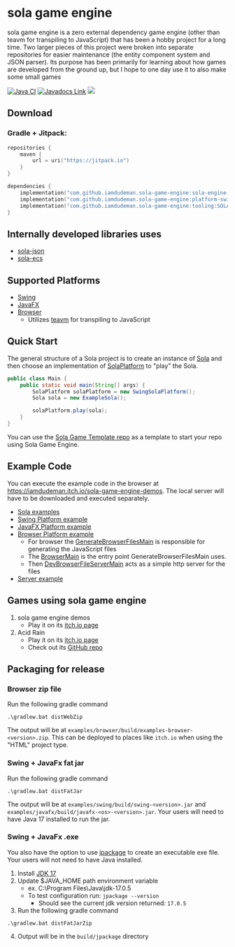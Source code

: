 # sola game engine

sola game engine is a zero external dependency game engine (other than teavm for transpiling to JavaScript) that has
been a hobby project for a long time. Two larger pieces of this project were broken into separate repositories for
easier maintenance (the entity component system and JSON parser). Its purpose has been primarily for learning about how
games are developed from the ground up, but I hope to one day use it to also make some small games

[![Java CI](https://github.com/iamdudeman/sola-game-engine/actions/workflows/ci_build.yml/badge.svg)](https://github.com/iamdudeman/sola-game-engine/actions/workflows/ci_build.yml)
[![Javadocs Link](https://img.shields.io/badge/Javadocs-blue.svg)](https://iamdudeman.github.io/sola-game-engine/)
[![](https://jitpack.io/v/iamdudeman/sola-game-engine.svg)](https://jitpack.io/#iamdudeman/sola-game-engine)

## Download

### Gradle + Jitpack:

```kotlin
repositories {
    maven {
        url = uri("https://jitpack.io")
    }
}

dependencies {
    implementation("com.github.iamdudeman.sola-game-engine:sola-engine:SOLA_ENGINE_VERSION")
    implementation("com.github.iamdudeman.sola-game-engine:platform-swing:SOLA_ENGINE_VERSION")
    implementation("com.github.iamdudeman.sola-game-engine:tooling:SOLA_ENGINE_VERSION")
}
```

## Internally developed libraries uses

* [sola-json](https://github.com/iamdudeman/sola-json)
* [sola-ecs](https://github.com/iamdudeman/sola-ecs)

## Supported Platforms

* [Swing](sola-engine/platform/swing)
* [JavaFX](sola-engine/platform/javafx)
* [Browser](sola-engine/platform/browser)
    * Utilizes [teavm](https://github.com/konsoletyper/teavm) for transpiling to JavaScript

## Quick Start

The general structure of a Sola project is to create an instance
of [Sola](sola-engine/src/main/java/technology/sola/engine/core/Sola.java)
and then choose an implementation
of [SolaPlatform](sola-engine/src/main/java/technology/sola/engine/core/SolaPlatform.java)
to "play" the Sola.

```java
public class Main {
    public static void main(String[] args) {
        SolaPlatform solaPlatform = new SwingSolaPlatform();
        Sola sola = new ExampleSola();

        solaPlatform.play(sola);
    }
}
```

You can use the [Sola Game Template repo](https://github.com/iamdudeman/sola-game-template) as a template to start
your repo using Sola Game Engine.

## Example Code

You can execute the example code in the browser at https://iamdudeman.itch.io/sola-game-engine-demos. The local server
will have to be downloaded and executed separately.

* [Sola examples](examples/common)
* [Swing Platform example](examples/swing)
* [JavaFX Platform example](examples/javafx)
* [Browser Platform example](examples/browser)
    * For browser
      the [GenerateBrowserFilesMain](examples/browser/src/main/java/technology/sola/engine/examples/browser/GenerateBrowserFilesMain.java)
      is responsible for generating the JavaScript files
    * The [BrowserMain](examples/browser/src/main/java/technology/sola/engine/examples/browser/BrowserMain.java) is the
      entry point GenerateBrowserFilesMain uses.
    * Then
      [DevBrowserFileServerMain](examples/browser/src/main/java/technology/sola/engine/examples/browser/DevBrowserFileServerMain.java)
      acts as a simple http server for the files
* [Server example](examples/server)

## Games using sola game engine

1. sola game engine demos
    * Play it on its [itch.io page](https://iamdudeman.itch.io/sola-game-engine-demos)
2. Acid Rain
    * Play it on its [itch.io page](https://iamdudeman.itch.io/acid-rain)
    * Check out its [GitHub repo](https://github.com/iamdudeman/acid-rain)

## Packaging for release

### Browser zip file

Run the following gradle command

```shell
.\gradlew.bat distWebZip
```

The output will be at `examples/browser/build/examples-browser-<version>.zip`.
This can be deployed to places like `itch.io` when using the "HTML" project type.

### Swing + JavaFx fat jar

Run the following gradle command

```shell
.\gradlew.bat distFatJar
```

The output will be at `examples/swing/build/swing-<version>.jar` and `examples/javafx/build/javafx-<os>-<version>.jar`.
Your users will need to have Java 17 installed to run the jar.

### Swing + JavaFx .exe

You also have the option to use [jpackage](
https://docs.oracle.com/en/java/javase/17/jpackage/packaging-overview.html) to create an executable exe file.
Your users will not need to have Java installed.

1. Install [JDK 17](https://www.oracle.com/java/technologies/javase/jdk17-archive-downloads.html)
2. Update $JAVA_HOME path environment variable
    * ex. C:\Program Files\Java\jdk-17.0.5
    * To test configuration run: `jpackage --version`
        * Should see the current jdk version returned: `17.0.5`
3. Run the following gradle command

```shell
.\gradlew.bat distFatJarZip
```

4. Output will be in the `build/jpackage` directory
